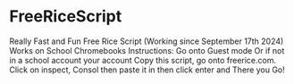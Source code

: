 # FreeRiceScript
Really Fast and Fun Free Rice Script (Working since September 17th 2024) Works on School Chromebooks
Instructions: Go onto Guest mode Or if not in a school account your account Copy this script, go onto freerice.com. Click on inspect, Consol then paste it in then click enter and There you Go!
